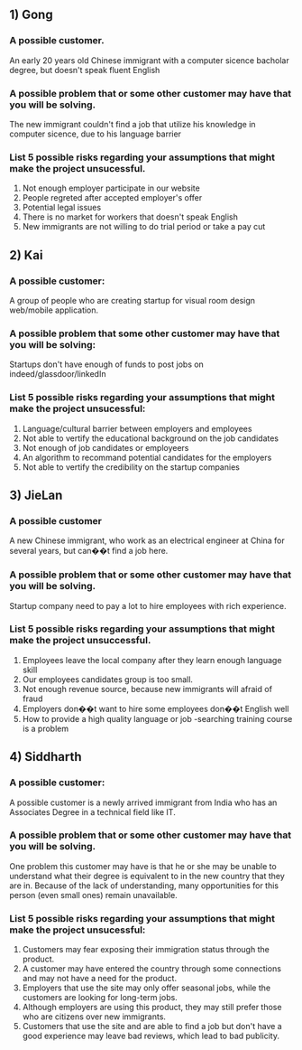 ## 1) Gong
### A possible customer.
An early 20 years old Chinese immigrant with a computer sicence bacholar degree, but doesn't speak fluent English
### A possible problem that or some other customer may have that you will be solving.
The new immigrant couldn't find a job that utilize his knowledge in computer sicence, due to his language barrier
### List 5 possible risks regarding your assumptions that might make the project unsucessful.
1. Not enough employer participate in our website
1. People regreted after accepted employer's offer
1. Potential legal issues
1. There is no market for workers that doesn't speak English
1. New immigrants are not willing to do trial period or take a pay cut

## 2) Kai
### A possible customer:
A group of people who are creating startup for visual room design web/mobile application.
### A possible problem that some other customer may have that you will be solving:
Startups don't have enough of funds to post jobs on indeed/glassdoor/linkedIn
### List 5 possible risks regarding your assumptions that might make the project unsucessful:
1. Language/cultural barrier between employers and employees
1. Not able to vertify the educational background on the job candidates
1. Not enough of job candidates or employeers
1. An algorithm to recommand potential candidates for the employers
1. Not able to vertify the credibility on the startup companies

## 3) JieLan
### A possible customer
A new Chinese immigrant, who work as an electrical  engineer at China for several years, but can��t find a job here.
### A possible problem that or some other customer may have that you will be solving.
Startup company need to pay a lot to hire employees with rich experience.
### List 5 possible risks regarding your assumptions that might make the project unsuccessful.
1. Employees leave the local company after they learn enough language skill
2. Our employees candidates group is too small.
3. Not enough revenue source, because new immigrants will afraid of fraud
4. Employers don��t want to hire some employees don��t English well
5. How to provide a high quality language or job -searching training course is a problem

## 4) Siddharth
### A possible customer:
A possible customer is a newly arrived immigrant from India who has an Associates Degree in a technical field like IT.
### A possible problem that or some other customer may have that you will be solving.
One problem this customer may have is that he or she may be unable to understand what their degree is equivalent to in the new country that they are in. Because of the lack of understanding, many opportunities for this person (even small ones) remain unavailable.
### List 5 possible risks regarding your assumptions that might make the project unsucessful:
1. Customers may fear exposing their immigration status through the product.
1. A customer may have entered the country through some connections and may not have a need for the product.
1. Employers that use the site may only offer seasonal jobs, while the customers are looking for long-term jobs.
1. Although employers are using this product, they may still prefer those who are citizens over new immigrants.
1. Customers that use the site and are able to find a job but don't have a good experience may leave bad reviews, which lead to bad publicity. 
